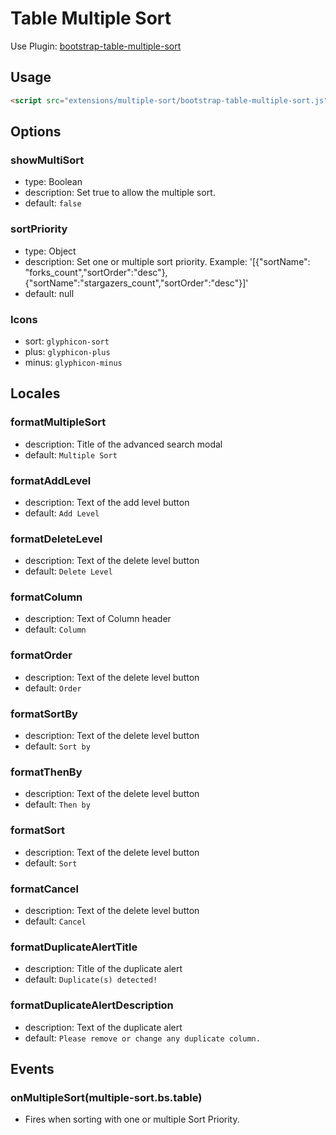 # Table Multiple Sort

Use Plugin: [bootstrap-table-multiple-sort](https://github.com/dimbslmh/bootstrap-table/tree/master/src/extensions/multiple-sort)

## Usage

```html
<script src="extensions/multiple-sort/bootstrap-table-multiple-sort.js"></script>
```

## Options

### showMultiSort

- type: Boolean
- description: Set true to allow the multiple sort.
- default: `false`

### sortPriority

- type: Object
- description: Set one or multiple sort priority. Example: '[{"sortName": "forks_count","sortOrder":"desc"},{"sortName":"stargazers_count","sortOrder":"desc"}]'
- default: null

### Icons

- sort: `glyphicon-sort`
- plus: `glyphicon-plus`
- minus: `glyphicon-minus`

## Locales

### formatMultipleSort

- description: Title of the advanced search modal
- default: `Multiple Sort`

### formatAddLevel

- description: Text of the add level button
- default: `Add Level`

### formatDeleteLevel

- description: Text of the delete level button
- default: `Delete Level`

### formatColumn

- description: Text of Column header
- default: `Column`

### formatOrder

- description: Text of the delete level button
- default: `Order`

### formatSortBy

- description: Text of the delete level button
- default: `Sort by`

### formatThenBy

- description: Text of the delete level button
- default: `Then by`

### formatSort

- description: Text of the delete level button
- default: `Sort`

### formatCancel

- description: Text of the delete level button
- default: `Cancel`

### formatDuplicateAlertTitle

- description: Title of the duplicate alert
- default: `Duplicate(s) detected!`

### formatDuplicateAlertDescription

- description: Text of the duplicate alert
- default: `Please remove or change any duplicate column.`

## Events

### onMultipleSort(multiple-sort.bs.table)

- Fires when sorting with one or multiple Sort Priority.
